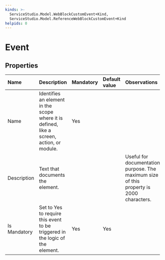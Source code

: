 ```yaml
---
kinds: >-
  ServiceStudio.Model.WebBlockCustomEvent+Kind,
  ServiceStudio.Model.ReferenceWebBlockCustomEvent+Kind
helpids: 0
---
```


# Event

## Properties

| Name | Description | Mandatory | Default value | Observations |
| :--- | :--- | :--- | :--- | :--- |
| Name | Identifies an element in the scope where it is defined, like a screen, action, or module. | Yes |  |  |
| Description | Text that documents the element. |  |  | Useful for documentation purpose. The maximum size of this property is 2000 characters. |
| Is Mandatory | Set to Yes to require this event to be triggered in the logic of the element. | Yes | Yes |  |

